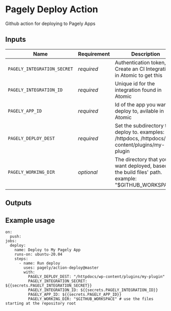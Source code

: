 # Pagely Deploy Action
Github action for deploying to Pagely Apps

## Inputs

| Name            | Requirement | Description |
| --------------- | ----------- | ----------  |
| `PAGELY_INTEGRATION_SECRET` | _required_ | Authentication token, Create an CI Integration in Atomic to get this
| `PAGELY_INTEGRATION_ID`     | _required_ | Unique id for the integration found in Atomic
| `PAGELY_APP_ID`             | _required_ | Id of the app you want to deploy to, avilable in Atomic
| `PAGELY_DEPLOY_DEST`        | _required_ | Set the subdirectory to deploy to. examples: /httpdocs, /httpdocs/wp-content/plugins/my-plugin |
| `PAGELY_WORKING_DIR`        | _optional_ | The directory that you want deployed, based on the build files' path. example: "$GITHUB_WORKSPACE"  |

## Outputs

## Example usage

```
on:
  push:
jobs:
  deploy:
    name: Deploy to My Pagely App
    runs-on: ubuntu-20.04
    steps:
      - name: Run deploy
        uses: pagely/action-deploy@master
        with:
          PAGELY_DEPLOY_DEST: "/httpdocs/wp-content/plugins/my-plugin"
          PAGELY_INTEGRATION_SECRET: ${{secrets.PAGELY_INTEGRATION_SECRET}}
          PAGELY_INTEGRATION_ID: ${{secrets.PAGELY_INTEGRATION_ID}}
          PAGELY_APP_ID: ${{secrets.PAGELY_APP_ID}}
          PAGELY_WORKING_DIR: "$GITHUB_WORKSPACE" # use the files starting at the repository root

```
